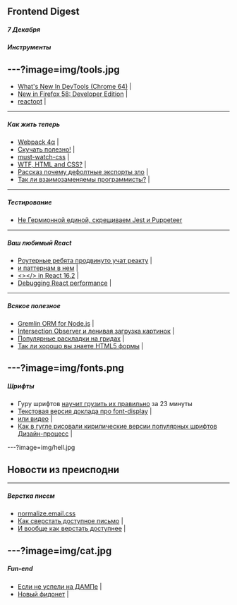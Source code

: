## Frontend Digest
##### 7 Декабря


##### Инструменты
---?image=img/tools.jpg
---
- [What's New In DevTools (Chrome 64)](https://developers.google.com/web/updates/2017/11/devtools-release-notes) |
- [New in Firefox 58: Developer Edition](https://hacks.mozilla.org/2017/11/new-in-firefox-58-developer-edition/) |
- [reactopt](https://github.com/reactopt/reactopt) |

---
##### Как жить теперь
- [Webpack 4α](https://github.com/webpack/webpack/issues/6064) |
- [Скучать полезно!](http://telegra.ph/O-polze-skuki-12-03) |
- [must-watch-css](https://github.com/AllThingsSmitty/must-watch-css) |
- [WTF, HTML and CSS?](http://wtfhtmlcss.com/) | 
- [Рассказ почему дефолтные экспорты зло](https://blog.neufund.org/why-we-have-banned-default-exports-and-you-should-do-the-same-d51fdc2cf2ad) | 
- [Так ли взаимозаменяемы программисты?](https://hackernoon.com/the-myth-of-the-interchangeable-developer-38d41aff563e) |

---
##### Тестирование
- [Не Гермионной единой, скрещиваем Jest и Puppeteer](https://habrahabr.ru/company/ruvds/blog/342578/)

---
##### Ваш любимый React
- [Роутерные ребята продвинуто учат реакту](https://cdb.reacttraining.com/free-advanced-react-js-lectures-a9fdcad008f3) |
- [и паттернам в нем](https://reacttraining.com/patterns/) |
- [<></> in React 16.2](https://reactjs.org/blog/2017/11/28/react-v16.2.0-fragment-support.html) |
- [Debugging React performance](https://building.calibreapp.com/debugging-react-performance-with-react-16-and-chrome-devtools-c90698a522ad) |

---
##### Всякое полезное
- [Gremlin ORM for Node.js](https://github.com/gremlin-orm/gremlin-orm) |
- [Intersection Observer и ленивая загрузка картинок](https://calendar.perfplanet.com/2017/progressive-image-loading-using-intersection-observer-and-sqip/) |
- [Популярные раскладки на гридах](https://medium.com/samsung-internet-dev/common-responsive-layouts-with-css-grid-and-some-without-245a862f48df) |
- [Так ли хорошо вы знаете HTML5 формы](http://www.wdrfree.com/172/form-in-html5-definitely-guide-examples) | 

---?image=img/fonts.png
---
##### Шрифты
- Гуру шрифтов [научит грузить их правильно](https://www.zachleat.com/web/23-minutes/) за 23 минуты
- [Текстовая версия доклада про font-display](https://font-display.glitch.me/) |
- [или видео](https://vimeo.com/241111413) |
- [Как в гугле рисовали кирилические версии популярных шрифтов Дизайн-процесс](https://design.google/library/scripting-cyrillic/) |

---?image=img/hell.jpg
## Новости из преисподни
---
##### Верстка писем
- [normalize.email.css](https://github.com/dudeonthehorse/normalize.email.css)
- [Как сверстать доступное письмо](https://css-tricks.com/html-email-accessibility/) |
- [И вообще как верстать доступнее](https://24ways.org/2017/wcag-for-people-who-havent-read-them/)  |

---?image=img/cat.jpg
---
##### Fun-end
- [Если не успели на ДАМПе](https://typing.io/) |
- [Новый фидонет](https://ipfs.io/) |
